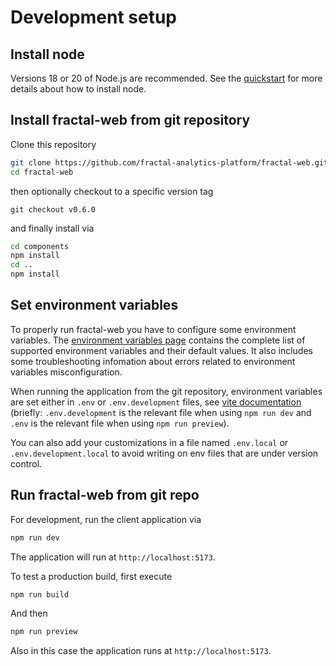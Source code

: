 # Development setup

## Install node

Versions 18 or 20 of Node.js are recommended. See the [quickstart](../quickstart.md) for more details about how to install node.

## Install fractal-web from git repository

Clone this repository
```bash
git clone https://github.com/fractal-analytics-platform/fractal-web.git
cd fractal-web
```
then optionally checkout to a specific version tag
```
git checkout v0.6.0
```
and finally install via
```bash
cd components
npm install
cd ..
npm install
```

## Set environment variables

To properly run fractal-web you have to configure some environment variables. The [environment variables page](../environment-variables.md) contains the complete list of supported environment variables and their default values. It also includes some troubleshooting infomation about errors related to environment variables misconfiguration.

When running the application from the git repository, environment variables are set either in `.env` or `.env.development` files, see
[vite documentation](https://vitejs.dev/guide/env-and-mode.html#env-files)
(briefly: `.env.development` is the relevant file when using `npm run dev` and `.env` is the relevant file when using `npm run preview`).

You can also add your customizations in a file named `.env.local` or `.env.development.local` to avoid writing on env files that are under version control.

## Run fractal-web from git repo

For development, run the client application via

```bash
npm run dev
```

The application will run at `http://localhost:5173`.

To test a production build, first execute

```bash
npm run build
```

And then

```bash
npm run preview
```

Also in this case the application runs at `http://localhost:5173`.
